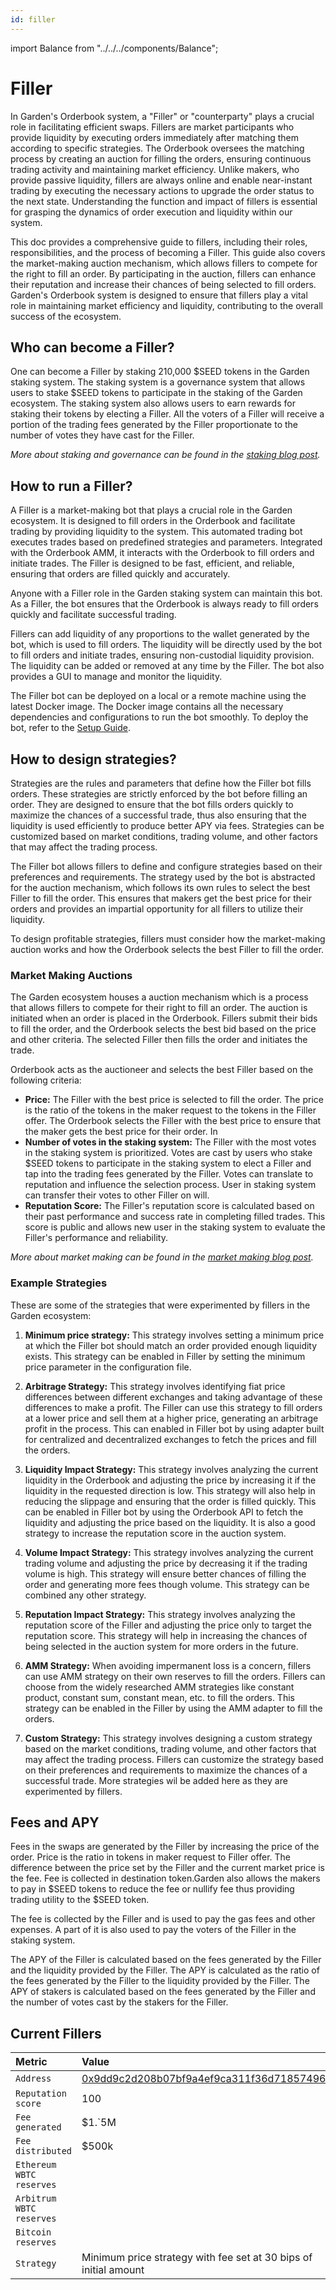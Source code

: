 ```yaml
---
id: filler
---
```


import Balance from "../../../components/Balance";

# Filler

In Garden's Orderbook system, a "Filler" or "counterparty" plays a crucial role in facilitating efficient swaps. Fillers are market participants who provide liquidity by executing orders immediately after matching them according to specific strategies. The Orderbook oversees the matching process by creating an auction for filling the orders, ensuring continuous trading activity and maintaining market efficiency. Unlike makers, who provide passive liquidity, fillers are always online and enable near-instant trading by executing the necessary actions to upgrade the order status to the next state. Understanding the function and impact of fillers is essential for grasping the dynamics of order execution and liquidity within our system.

This doc provides a comprehensive guide to fillers, including their roles, responsibilities, and the process of becoming a Filler. This guide also covers the market-making auction mechanism, which allows fillers to compete for the right to fill an order. By participating in the auction, fillers can enhance their reputation and increase their chances of being selected to fill orders. Garden's Orderbook system is designed to ensure that fillers play a vital role in maintaining market efficiency and liquidity, contributing to the overall success of the ecosystem.

## Who can become a Filler?

One can become a Filler by staking 210,000 $SEED tokens in the Garden staking system. The staking system is a governance system that allows users to stake $SEED tokens to participate in the staking of the Garden ecosystem. The staking system also allows users to earn rewards for staking their tokens by electing a Filler. All the voters of a Filler will receive a portion of the trading fees generated by the Filler proportionate to the number of votes they have cast for the Filler.

_More about staking and governance can be found in the [staking blog post](https://garden.finance/blogs/staking-is-live/)._

## How to run a Filler?

A Filler is a market-making bot that plays a crucial role in the Garden ecosystem. It is designed to fill orders in the Orderbook and facilitate trading by providing liquidity to the system. This automated trading bot executes trades based on predefined strategies and parameters. Integrated with the Orderbook AMM, it interacts with the Orderbook to fill orders and initiate trades. The Filler is designed to be fast, efficient, and reliable, ensuring that orders are filled quickly and accurately.

Anyone with a Filler role in the Garden staking system can maintain this bot. As a Filler, the bot ensures that the Orderbook is always ready to fill orders quickly and facilitate successful trading.

Fillers can add liquidity of any proportions to the wallet generated by the bot, which is used to fill orders. The liquidity will be directly used by the bot to fill orders and initiate trades, ensuring non-custodial liquidity provision. The liquidity can be added or removed at any time by the Filler. The bot also provides a GUI to manage and monitor the liquidity.

The Filler bot can be deployed on a local or a remote machine using the latest Docker image. The Docker image contains all the necessary dependencies and configurations to run the bot smoothly. To deploy the bot, refer to the [Setup Guide](https://github.com/catalogfi/cobi/tree/feat/readme?tab=readme-ov-file#setup).

## How to design strategies?

Strategies are the rules and parameters that define how the Filler bot fills orders. These strategies are strictly enforced by the bot before filling an order. They are designed to ensure that the bot fills orders quickly to maximize the chances of a successful trade, thus also ensuring that the liquidity is used efficiently to produce better APY via fees. Strategies can be customized based on market conditions, trading volume, and other factors that may affect the trading process.

The Filler bot allows fillers to define and configure strategies based on their preferences and requirements. The strategy used by the bot is abstracted for the auction mechanism, which follows its own rules to select the best Filler to fill the order. This ensures that makers get the best price for their orders and provides an impartial opportunity for all fillers to utilize their liquidity.

To design profitable strategies, fillers must consider how the market-making auction works and how the Orderbook selects the best Filler to fill the order.

### Market Making Auctions

The Garden ecosystem houses a auction mechanism which is a process that allows fillers to compete for their right to fill an order. The auction is initiated when an order is placed in the Orderbook. Fillers submit their bids to fill the order, and the Orderbook selects the best bid based on the price and other criteria. The selected Filler then fills the order and initiates the trade.

Orderbook acts as the auctioneer and selects the best Filler based on the following criteria:

- **Price:** The Filler with the best price is selected to fill the order. The price is the ratio of the tokens in the maker request to the tokens in the Filler offer. The Orderbook selects the Filler with the best price to ensure that the maker gets the best price for their order. In
- **Number of votes in the staking system:** The Filler with the most votes in the staking system is prioritized. Votes are cast by users who stake $SEED tokens to participate in the staking system to elect a Filler and tap into the trading fees generated by the Filler. Votes can translate to reputation and influence the selection process. User in staking system can transfer their votes to other Filler on will.
- **Reputation Score:** The Filler's reputation score is calculated based on their past performance and success rate in completing filled trades. This score is public and allows new user in the staking system to evaluate the Filler's performance and reliability.

_More about market making can be found in the [market making blog post](https://garden.finance/blogs/market-making-and-staking/)._

### Example Strategies

These are some of the strategies that were experimented by fillers in the Garden ecosystem:

1. **Minimum price strategy:** This strategy involves setting a minimum price at which the Filler bot should match an order provided enough liquidity exists. This strategy can be enabled in Filler by setting the minimum price parameter in the configuration file.

2. **Arbitrage Strategy:** This strategy involves identifying fiat price differences between different exchanges and taking advantage of these differences to make a profit. The Filler can use this strategy to fill orders at a lower price and sell them at a higher price, generating an arbitrage profit in the process. This can enabled in Filler bot by using adapter built for centralized and decentralized exchanges to fetch the prices and fill the orders.

3. **Liquidity Impact Strategy:** This strategy involves analyzing the current liquidity in the Orderbook and adjusting the price by increasing it if the liquidity in the requested direction is low. This strategy will also help in reducing the slippage and ensuring that the order is filled quickly. This can be enabled in Filler bot by using the Orderbook API to fetch the liquidity and adjusting the price based on the liquidity. It is also a good strategy to increase the reputation score in the auction system.

4. **Volume Impact Strategy:** This strategy involves analyzing the current trading volume and adjusting the price by decreasing it if the trading volume is high. This strategy will ensure better chances of filling the order and generating more fees though volume. This strategy can be combined any other strategy.

5. **Reputation Impact Strategy:** This strategy involves analyzing the reputation score of the Filler and adjusting the price only to target the reputation score. This strategy will help in increasing the chances of being selected in the auction system for more orders in the future.

6. **AMM Strategy:** When avoiding impermanent loss is a concern, fillers can use AMM strategy on their own reserves to fill the orders. Fillers can choose from the widely researched AMM strategies like constant product, constant sum, constant mean, etc. to fill the orders. This strategy can be enabled in the Filler by using the AMM adapter to fill the orders.

7. **Custom Strategy:** This strategy involves designing a custom strategy based on the market conditions, trading volume, and other factors that may affect the trading process. Fillers can customize the strategy based on their preferences and requirements to maximize the chances of a successful trade. More strategies wil be added here as they are experimented by fillers.

## Fees and APY

Fees in the swaps are generated by the Filler by increasing the price of the order. Price is the ratio in tokens in maker request to Filler offer. The difference between the price set by the Filler and the current market price is the fee. Fee is collected in destination token.Garden also allows the makers to pay in $SEED tokens to reduce the fee or nullify fee thus providing trading utility to the $SEED token.

The fee is collected by the Filler and is used to pay the gas fees and other expenses. A part of it is also used to pay the voters of the Filler in the staking system.

The APY of the Filler is calculated based on the fees generated by the Filler and the liquidity provided by the Filler. The APY is calculated as the ratio of the fees generated by the Filler to the liquidity provided by the Filler. The APY of stakers is calculated based on the fees generated by the Filler and the number of votes cast by the stakers for the Filler.

## Current Fillers

| Metric                   | Value                                                                                                                                                                                                                                                     |
| :----------------------- | :-------------------------------------------------------------------------------------------------------------------------------------------------------------------------------------------------------------------------------------------------------- |
| `Address`                | [0x9dd9c2d208b07bf9a4ef9ca311f36d7185749635](https://etherscan.io/address/0x9dd9c2d208b07bf9a4ef9ca311f36d7185749635)                                                                                                                                     |
| `Reputation score`       | 100                                                                                                                                                                                                                                                       |
| `Fee generated`          | $1.`5M                                                                                                                                                                                                                                                    |
| `Fee distributed`        | $500k                                                                                                                                                                                                                                                     |
| `Ethereum WBTC reserves` | [<Balance chain="Ethereum" address="0x9dd9c2d208b07bf9a4ef9ca311f36d7185749635" token="0x2260fac5e5542a773aa44fbcfedf7c193bc2c599"/>](https://etherscan.io/token/0x2260fac5e5542a773aa44fbcfedf7c193bc2c599?a=0x9dd9c2d208b07bf9a4ef9ca311f36d7185749635) |
| `Arbitrum WBTC reserves` | [<Balance chain="Arbitrum" address="0x9dd9c2d208b07bf9a4ef9ca311f36d7185749635" token="0x2f2a2543b76a4166549f7aab2e75bef0aefc5b0f"/>](https://arbiscan.io/token/0x2f2a2543b76a4166549f7aab2e75bef0aefc5b0f?a=0x9dd9c2d208b07bf9a4ef9ca311f36d7185749635)  |
| `Bitcoin reserves`       | [<Balance chain="Bitcoin" address="bc1qhww67feqfdf6xasjat88x5stqa6vzx0c6fgtnj"/>](https://mempool.space/address/bc1qhww67feqfdf6xasjat88x5stqa6vzx0c6fgtnj)                                                                                               |
| `Strategy`               | Minimum price strategy with fee set at 30 bips of initial amount                                                                                                                                                                                          |

